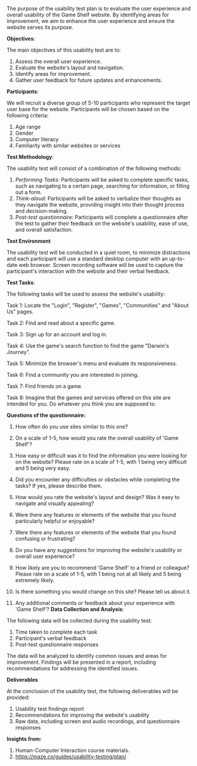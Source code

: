 The purpose of the usability test plan is to evaluate the user experience and overall usability of the Game Shelf website. By identifying areas for improvement, we aim to enhance the user experience and ensure the website serves its purpose.

**Objectives**:

The main objectives of this usability test are to:

1. Assess the overall user experience.
2. Evaluate the website's layout and navigation.
3. Identify areas for improvement.
4. Gather user feedback for future updates and enhancements.

**Participants**:

We will recruit a diverse group of 5-10 participants who represent the target user base for the website. Participants will be chosen based on the following criteria:
1. Age range
2. Gender
3. Computer literacy
4. Familiarity with similar websites or services

**Test Methodology**:

The usability test will consist of a combination of the following methods:

1. _Performing Tasks:_ Participants will be asked to complete specific tasks, such as navigating to a certain page, searching for information, or filling out a form.
2. _Think-aloud:_ Participants will be asked to verbalize their thoughts as they navigate the website, providing insight into their thought process and decision-making.
3. _Post-test questionnaire:_ Participants will complete a questionnaire after the test to gather their feedback on the website's usability, ease of use, and overall satisfaction.

**Test Environment**

The usability test will be conducted in a quiet room, to minimize distractions and each participant will use a standard desktop computer with an up-to-date web browser. Screen recording software will be used to capture the participant's interaction with the website and their verbal feedback.

**Test Tasks**:

The following tasks will be used to assess the website's usability:

Task 1: Locate the "Login", "Register", "Games", "Communities" and "About Us" pages.

Task 2: Find and read about a specific game.

Task 3: Sign up for an account and log in.

Task 4: Use the game's search function to find the game "Darwin's Journey".

Task 5: Minimize the browser's menu and evaluate its responsiveness.

Task 6: Find a community you are interested in joining.

Task 7: Find friends on a game.

Task 8: Imagine that the games and services offered on this site are intended for you. Do whatever you think you are supposed to.


**Questions of the questionnaire:**

1. How often do you use sites similar to this one?

2. On a scale of 1-5, how would you rate the overall usability of 'Game Shelf'?

3. How easy or difficult was it to find the information you were looking for on the website? Please rate on a scale of 1-5, with 1 being very difficult and 5 being very easy.

4. Did you encounter any difficulties or obstacles while completing the tasks? If yes, please describe them.

5. How would you rate the website's layout and design? Was it easy to navigate and visually appealing?

6. Were there any features or elements of the website that you found particularly helpful or enjoyable?

7. Were there any features or elements of the website that you found confusing or frustrating?

8. Do you have any suggestions for improving the website's usability or overall user experience?

9. How likely are you to recommend 'Game Shelf' to a friend or colleague? Please rate on a scale of 1-5, with 1 being not at all likely and 5 being extremely likely.

10. Is there something you would change on this site? Please tell us about it.

11. Any additional comments or feedback about your experience with 'Game Shelf'?
**Data Collection and Analysis**:

The following data will be collected during the usability test:

1. Time taken to complete each task
2. Participant's verbal feedback
3. Post-test questionnaire responses

The data will be analyzed to identify common issues and areas for improvement. Findings will be presented in a report, including recommendations for addressing the identified issues.

**Deliverables**

At the conclusion of the usability test, the following deliverables will be provided:

1. Usability test findings report
2. Recommendations for improving the website's usability
3. Raw data, including screen and audio recordings, and questionnaire responses

**Insights from:**
1. Human-Computer Interaction course materials.
2. https://maze.co/guides/usability-testing/plan/